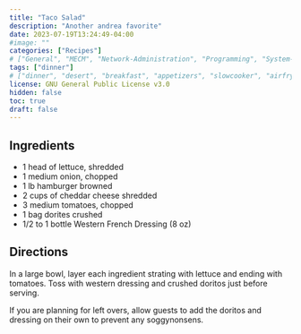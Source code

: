 ```yaml
---
title: "Taco Salad"
description: "Another andrea favorite"
date: 2023-07-19T13:24:49-04:00
#image: ""
categories: ["Recipes"]
# ["General", "MECM", "Network-Administration", "Programming", "System-Administration", "Recipes"]
tags: ["dinner"]
# ["dinner", "desert", "breakfast", "appetizers", "slowcooker", "airfryer"]
license: GNU General Public License v3.0 
hidden: false
toc: true
draft: false
---
```


## Ingredients

- 1 head of lettuce, shredded
- 1 medium onion, chopped
- 1 lb hamburger browned
- 2 cups of cheddar cheese shredded
- 3 medium tomatoes, chopped
- 1 bag dorites crushed
- 1/2 to 1 bottle Western French Dressing (8 oz)

## Directions

In a large bowl, layer each ingredient strating with lettuce and ending with tomatoes. Toss with western dressing and crushed doritos just before serving.

If you are planning for left overs, allow guests to add the doritos and dressing on their own to prevent any soggynonsens.
